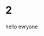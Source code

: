 # 2
<!docktype html>
<html lang-"en">
<meta charset-"utf-8">
<head>
<title>testing 123</title>
</head>
<body>
  hello evryone
</body>
</html>
  

